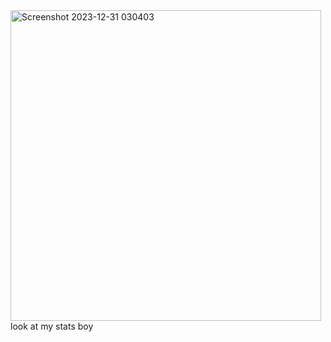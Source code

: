 <img width="497" alt="Screenshot 2023-12-31 030403" src="https://github.com/fishlure/Fishlure/assets/99582157/4936a0e7-d6af-46d8-b97b-86210c341e97">
look at my stats boy
